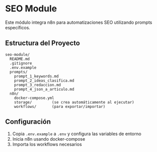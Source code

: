 # SEO Module

Este módulo integra n8n para automatizaciones SEO utilizando prompts específicos.

## Estructura del Proyecto

```
seo-module/
  README.md
  .gitignore
  .env.example
  prompts/
    prompt_1_keywords.md
    prompt_2_ideas_clasifica.md
    prompt_3_redaccion.md
    prompt_4_json_a_articulo.md
  n8n/
    docker-compose.yml
    storage/         (se crea automáticamente al ejecutar)
    workflows/       (para exportar/importar)
```

## Configuración

1. Copia `.env.example` a `.env` y configura las variables de entorno
2. Inicia n8n usando docker-compose
3. Importa los workflows necesarios